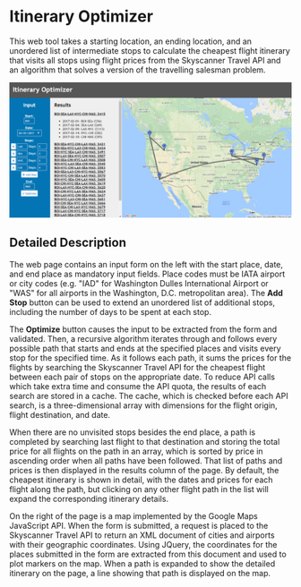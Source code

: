 # Itinerary Optimizer
This web tool takes a starting location, an ending location, and an unordered 
list of intermediate stops to calculate the cheapest flight itinerary that 
visits all stops using flight prices from the Skyscanner Travel API and an 
algorithm that solves a version of the travelling salesman problem. 

![Screenshot](./screenshot.PNG)

## Detailed Description
The web page contains an input form on the left with the start place, date, and 
end place as mandatory input fields. Place codes must be IATA airport or city 
codes (e.g. "IAD" for Washington Dulles International Airport or "WAS" for all 
airports in the Washington, D.C. metropolitan area). The **Add Stop** button can 
be used to extend an unordered list of additional stops, including the number of 
days to be spent at each stop. 

The **Optimize** button causes the input to be extracted from the form and 
validated. Then, a recursive algorithm iterates through and follows every 
possible path that starts and ends at the specified places and visits every stop 
for the specified time. As it follows each path, it sums the prices for the 
flights by searching the Skyscanner Travel API for the cheapest flight between 
each pair of stops on the appropriate date. To reduce API calls which take extra 
time and consume the API quota, the results of each search are stored in a 
cache. The cache, which is checked before each API search, is a 
three-dimensional array with dimensions for the flight origin, flight 
destination, and date. 

When there are no unvisited stops besides the end place, a path is completed by 
searching last flight to that destination and storing the total price for all 
flights on the path in an array, which is sorted by price in ascending order 
when all paths have been followed. That list of paths and prices is then 
displayed in the results column of the page. By default, the cheapest itinerary 
is shown in detail, with the dates and prices for each flight along the path, 
but clicking on any other flight path in the list will expand the corresponding 
itinerary details. 

On the right of the page is a map implemented by the Google Maps JavaScript API. 
When the form is submitted, a request is placed to the Skyscanner Travel API to 
return an XML document of cities and airports with their geographic coordinates. 
Using JQuery, the coordinates for the places submitted in the form are extracted 
from this document and used to plot markers on the map. When a path is expanded 
to show the detailed itinerary on the page, a line showing that path is 
displayed on the map.
